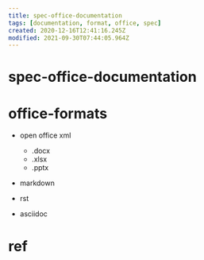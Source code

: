 ```yaml
---
title: spec-office-documentation
tags: [documentation, format, office, spec]
created: 2020-12-16T12:41:16.245Z
modified: 2021-09-30T07:44:05.964Z
---
```


# spec-office-documentation

# office-formats

- open office xml
  - .docx
  - .xlsx
  - .pptx

- markdown
- rst
- asciidoc

# ref
